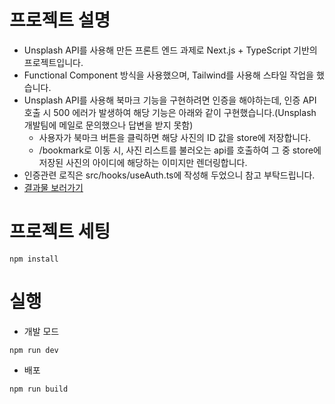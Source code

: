 # 프로젝트 설명
- Unsplash API를 사용해 만든 프론트 엔드 과제로 Next.js + TypeScript 기반의 프로젝트입니다.
- Functional Component 방식을 사용했으며, Tailwind를 사용해 스타일 작업을 했습니다.
- Unsplash API를 사용해 북마크 기능을 구현하려면 인증을 해야하는데, 인증 API 호출 시 500 에러가 발생하여 해당 기능은 아래와 같이 구현했습니다.(Unsplash 개발팀에 메일로 문의했으나 답변을 받지 못함)
  - 사용자가 북마크 버튼을 클릭하면 해당 사진의 ID 값을 store에 저장합니다.
  - /bookmark로 이동 시, 사진 리스트를 불러오는 api를 호출하여 그 중 store에 저장된 사진의 아이디에 해당하는 이미지만 렌더링합니다.
- 인증관련 로직은 src/hooks/useAuth.ts에 작성해 두었으니 참고 부탁드립니다.
- [결과물 보러가기](https://willog-assignment.vercel.app/)


# 프로젝트 세팅
```
npm install
```

# 실행
- 개발 모드
```
npm run dev
```
- 배포
```
npm run build
```
